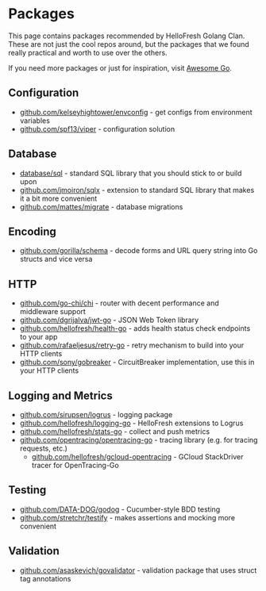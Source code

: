 # Packages

This page contains packages recommended by HelloFresh Golang Clan. These are not just the cool repos around, but the packages that we found really practical and worth to use over the others.

If you need more packages or just for inspiration, visit [Awesome Go](https://awesome-go.com/).

## Configuration

- [github.com/kelseyhightower/envconfig](https://github.com/kelseyhightower/envconfig) - get configs from environment variables
- [github.com/spf13/viper](https://github.com/spf13/viper) - configuration solution

## Database

- [database/sql](https://golang.org/pkg/database/sql/) - standard SQL library that you should stick to or build upon
- [github.com/jmoiron/sqlx](https://github.com/jmoiron/sqlx) - extension to standard SQL library that makes it a bit more convenient
- [github.com/mattes/migrate](https://github.com/mattes/migrate) - database migrations

## Encoding

- [github.com/gorilla/schema](https://github.com/gorilla/schema) - decode forms and URL query string into Go structs and vice versa

## HTTP

- [github.com/go-chi/chi](https://github.com/go-chi/chi) - router with decent performance and middleware support
- [github.com/dgrijalva/jwt-go](https://github.com/dgrijalva/jwt-go) - JSON Web Token library
- [github.com/hellofresh/health-go](https://github.com/hellofresh/health-go) - adds health status check endpoints to your app
- [github.com/rafaeljesus/retry-go](https://github.com/rafaeljesus/retry-go) - retry mechanism to build into your HTTP clients
- [github.com/sony/gobreaker](https://github.com/sony/gobreaker) - CircuitBreaker implementation, use this in your HTTP clients


## Logging and Metrics

- [github.com/sirupsen/logrus](https://github.com/sirupsen/logrus) - logging package
- [github.com/hellofresh/logging-go](https://github.com/hellofresh/logging-go) - HelloFresh extensions to Logrus
- [github.com/hellofresh/stats-go](https://github.com/hellofresh/stats-go) - collect and push metrics
- [github.com/opentracing/opentracing-go](https://github.com/opentracing/opentracing-go) - tracing library (e.g. for tracing requests, etc.)
  - [github.com/hellofresh/gcloud-opentracing](https://github.com/hellofresh/gcloud-opentracing) - GCloud StackDriver tracer for OpenTracing-Go

## Testing

- [github.com/DATA-DOG/godog](https://github.com/DATA-DOG/godog) - Cucumber-style BDD testing
- [github.com/stretchr/testify](https://github.com/stretchr/testify) - makes assertions and mocking more convenient

## Validation

- [github.com/asaskevich/govalidator](https://github.com/asaskevich/govalidator) - validation package that uses struct tag annotations
